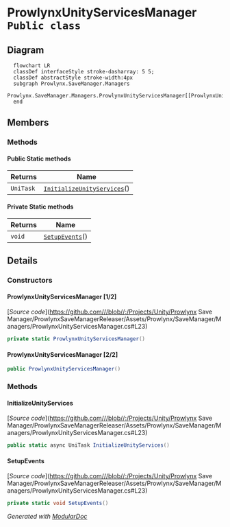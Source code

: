 # ProwlynxUnityServicesManager `Public class`

## Diagram
```mermaid
  flowchart LR
  classDef interfaceStyle stroke-dasharray: 5 5;
  classDef abstractStyle stroke-width:4px
  subgraph Prowlynx.SaveManager.Managers
  Prowlynx.SaveManager.Managers.ProwlynxUnityServicesManager[[ProwlynxUnityServicesManager]]
  end
```

## Members
### Methods
#### Public Static methods
| Returns | Name |
| --- | --- |
| `UniTask` | [`InitializeUnityServices`](#initializeunityservices)() |

#### Private Static methods
| Returns | Name |
| --- | --- |
| `void` | [`SetupEvents`](#setupevents)() |

## Details
### Constructors
#### ProwlynxUnityServicesManager [1/2]
[*Source code*](https://github.com///blob//:/Projects/Unity/Prowlynx Save Manager/ProwlynxSaveManagerReleaser/Assets/Prowlynx/SaveManager/Managers/ProwlynxUnityServicesManager.cs#L23)
```csharp
private static ProwlynxUnityServicesManager()
```

#### ProwlynxUnityServicesManager [2/2]
```csharp
public ProwlynxUnityServicesManager()
```

### Methods
#### InitializeUnityServices
[*Source code*](https://github.com///blob//:/Projects/Unity/Prowlynx Save Manager/ProwlynxSaveManagerReleaser/Assets/Prowlynx/SaveManager/Managers/ProwlynxUnityServicesManager.cs#L23)
```csharp
public static async UniTask InitializeUnityServices()
```

#### SetupEvents
[*Source code*](https://github.com///blob//:/Projects/Unity/Prowlynx Save Manager/ProwlynxSaveManagerReleaser/Assets/Prowlynx/SaveManager/Managers/ProwlynxUnityServicesManager.cs#L23)
```csharp
private static void SetupEvents()
```

*Generated with* [*ModularDoc*](https://github.com/hailstorm75/ModularDoc)
